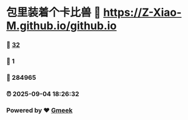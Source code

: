 # 包里装着个卡比兽 :link: https://Z-Xiao-M.github.io/github.io 
### :page_facing_up: [32](https://Z-Xiao-M.github.io/github.io/tag.html) 
### :speech_balloon: 1 
### :hibiscus: 284965 
### :alarm_clock: 2025-09-04 18:26:32 
### Powered by :heart: [Gmeek](https://github.com/Meekdai/Gmeek)

